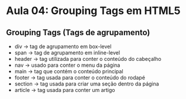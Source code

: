 # Aula 04: Grouping Tags em HTML5

## Grouping Tags (Tags de agrupamento)
 * div -> tag de agrupamento em box-level
 * span -> tag de agrupamento em inline-level
 * header -> tag utilizada para conter o conteúdo do cabeçalho 
 * nav -> usado para conter o menu da página
 * main -> tag que contém o conteúdo principal
 * footer -> tag usada para conter o conteúdo do rodapé
 * section -> tag usada para criar uma seção dentro da página
 * article -> tag usada para conter um artigo